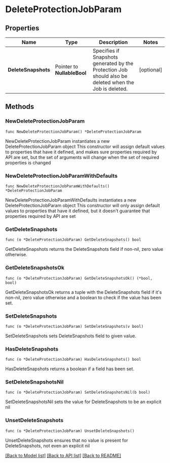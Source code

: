 # DeleteProtectionJobParam

## Properties

Name | Type | Description | Notes
------------ | ------------- | ------------- | -------------
**DeleteSnapshots** | Pointer to **NullableBool** | Specifies if Snapshots generated by the Protection Job should also be deleted when the Job is deleted. | [optional] 

## Methods

### NewDeleteProtectionJobParam

`func NewDeleteProtectionJobParam() *DeleteProtectionJobParam`

NewDeleteProtectionJobParam instantiates a new DeleteProtectionJobParam object
This constructor will assign default values to properties that have it defined,
and makes sure properties required by API are set, but the set of arguments
will change when the set of required properties is changed

### NewDeleteProtectionJobParamWithDefaults

`func NewDeleteProtectionJobParamWithDefaults() *DeleteProtectionJobParam`

NewDeleteProtectionJobParamWithDefaults instantiates a new DeleteProtectionJobParam object
This constructor will only assign default values to properties that have it defined,
but it doesn't guarantee that properties required by API are set

### GetDeleteSnapshots

`func (o *DeleteProtectionJobParam) GetDeleteSnapshots() bool`

GetDeleteSnapshots returns the DeleteSnapshots field if non-nil, zero value otherwise.

### GetDeleteSnapshotsOk

`func (o *DeleteProtectionJobParam) GetDeleteSnapshotsOk() (*bool, bool)`

GetDeleteSnapshotsOk returns a tuple with the DeleteSnapshots field if it's non-nil, zero value otherwise
and a boolean to check if the value has been set.

### SetDeleteSnapshots

`func (o *DeleteProtectionJobParam) SetDeleteSnapshots(v bool)`

SetDeleteSnapshots sets DeleteSnapshots field to given value.

### HasDeleteSnapshots

`func (o *DeleteProtectionJobParam) HasDeleteSnapshots() bool`

HasDeleteSnapshots returns a boolean if a field has been set.

### SetDeleteSnapshotsNil

`func (o *DeleteProtectionJobParam) SetDeleteSnapshotsNil(b bool)`

 SetDeleteSnapshotsNil sets the value for DeleteSnapshots to be an explicit nil

### UnsetDeleteSnapshots
`func (o *DeleteProtectionJobParam) UnsetDeleteSnapshots()`

UnsetDeleteSnapshots ensures that no value is present for DeleteSnapshots, not even an explicit nil

[[Back to Model list]](../README.md#documentation-for-models) [[Back to API list]](../README.md#documentation-for-api-endpoints) [[Back to README]](../README.md)


